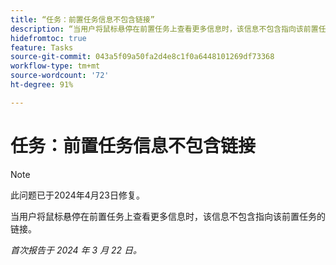 ```yaml
---
title: “任务：前置任务信息不包含链接”
description: “当用户将鼠标悬停在前置任务上查看更多信息时，该信息不包含指向该前置任务的链接。”
hidefromtoc: true
feature: Tasks
source-git-commit: 043a5f09a50fa2d4e8c1f0a6448101269df73368
workflow-type: tm+mt
source-wordcount: '72'
ht-degree: 91%

---
```



# 任务：前置任务信息不包含链接

>[!NOTE]
>
>此问题已于2024年4月23日修复。

当用户将鼠标悬停在前置任务上查看更多信息时，该信息不包含指向该前置任务的链接。

_首次报告于 2024 年 3 月 22 日。_

